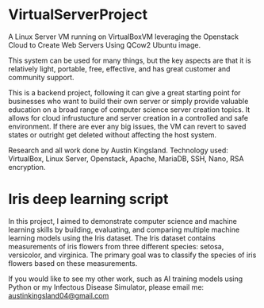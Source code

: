 # VirtualServerProject
A Linux Server VM running on VirtualBoxVM leveraging the Openstack Cloud to Create Web Servers Using QCow2 Ubuntu image. 

This system can be used for many things, but the key aspects are that it is relatively light, portable, free, effective, 
and has great customer and community support.

This is a backend project, following it can give a great starting point for businesses who want to build their own server or simply provide valuable education on a broad range of 
computer science server creation topics. It allows for cloud infrustucture and server creation in a controlled and safe environment. 
If there are ever any big issues, the VM can revert to saved states or outright get deleted without affecting the host system. 

Research and all work done by Austin Kingsland.
Technology used: VirtualBox, Linux Server, Openstack, Apache, MariaDB, SSH, Nano, RSA encryption.

# Iris deep learning script
In this project, I aimed to demonstrate computer science and machine learning skills by building, 
evaluating, and comparing multiple machine learning models using the Iris dataset. The Iris dataset contains measurements of iris flowers from three different species: setosa, versicolor, and virginica. 
The primary goal was to classify the species of iris flowers based on these measurements.


If you would like to see my other work, such as AI training models using Python or my Infectous Disease Simulator, please email me: austinkingsland04@gmail.com
